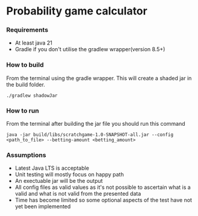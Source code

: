 # Probability game calculator

### Requirements

* At least java 21
* Gradle if you don't utilise the gradlew wrapper(version 8.5+)

### How to build
From the terminal using the gradle wrapper. This will create a shaded jar in the build folder.

```shell
./gradlew shadowJar
```


### How to run
From the terminal after building the jar file you should run this command

```shell
java -jar build/libs/scratchgame-1.0-SNAPSHOT-all.jar --config <path_to_file> --betting-amount <betting_amount>
```

### Assumptions

* Latest Java LTS is acceptable
* Unit testing will mostly focus on happy path
* An exectuable jar will be the output
* All config files as valid values as it's not possible to ascertain what is a valid and what is not valid from the presented data
* Time has become limited so some optional aspects of the test have not yet been implemented